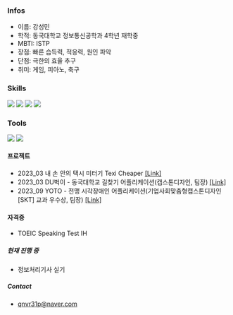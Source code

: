 

### Infos
  - 이름: 강성민
  - 학적: 동국대학교 정보통신공학과 4학년 재학중
  - MBTI: ISTP 
  - 장점: 빠른 습득력, 적응력, 원인 파악
  - 단점: 극한의 효율 추구
  - 취미: 게임, 피아노, 축구


### Skills
 <img src="https://img.shields.io/badge/C++-00599C?style=flat&logo=cplusplus&logoColor=white"/> <img src="https://img.shields.io/badge/Dart-0175C2?style=flat&logo=Dart&logoColor=white"/> <img src="https://img.shields.io/badge/python-3776AB?&logo=Python&logoColor=ffffff"/> <img src="https://img.shields.io/badge/Java-007396?style=flat&logo=OpenJDK&logoColor=white"/>

### Tools
<img src="https://img.shields.io/badge/GitHub-181717?&logo=GitHub&logoColor=ffffff"/> <img src="https://img.shields.io/badge/Slack-4A154B?&logo=Slack&logoColor=ffffff"/>

<!--#### **수상경력**-->



<!--#### **활동경력**-->
   

#### **프로젝트**
 - 2023_03 내 손 안의 택시 미터기 Texi Cheaper [[Link]](https://github.com/ReturnRudi/TexiCheaper)
 - 2023_03 DU벅이 - 동국대학교 길찾기 어플리케이션(캡스톤디자인, 팀장) [[Link]](https://github.com/ReturnRudi/Dubeogi)
 - 2023_09 YOTO - 전맹 시각장애인 어플리케이션(기업사회맞춤형캡스톤디자인[SKT] 교과 우수상, 팀장) [[Link]](https://github.com/ReturnRudi/Yoto)


<!--#### **그 외 작업**-->


#### **자격증**
 - TOEIC Speaking Test IH


##### **현재 진행 중**
 - 정보처리기사 실기

##### **Contact**
 - qnvr31p@naver.com<br/>
 
